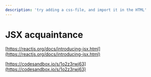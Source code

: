 ```yaml
---
description: 'try adding a css-file, and import it in the HTML'
---
```


# JSX acquaintance

[https://reactjs.org/docs/introducing-jsx.html](https://reactjs.org/docs/introducing-jsx.html)

[https://codesandbox.io/s/1o2z3rwj63](https://codesandbox.io/s/1o2z3rwj63)

